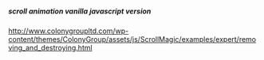 ##### scroll animation vanilla javascript version

http://www.colonygroupltd.com/wp-content/themes/ColonyGroup/assets/js/ScrollMagic/examples/expert/removing_and_destroying.html
